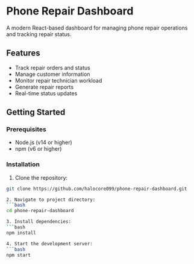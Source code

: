 # Phone Repair Dashboard

A modern React-based dashboard for managing phone repair operations and tracking repair status.

## Features

- Track repair orders and status
- Manage customer information
- Monitor repair technician workload
- Generate repair reports
- Real-time status updates

## Getting Started

### Prerequisites

- Node.js (v14 or higher)
- npm (v6 or higher)

### Installation

1. Clone the repository:
```bash
git clone https://github.com/halocore099/phone-repair-dashboard.git

2. Navigate to project directory:
```bash
cd phone-repair-dashboard

3. Install dependencies:
```bash
npm install

4. Start the development server:
```bash
npm start

